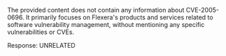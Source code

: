 The provided content does not contain any information about CVE-2005-0696. It primarily focuses on Flexera's products and services related to software vulnerability management, without mentioning any specific vulnerabilities or CVEs.

Response: UNRELATED